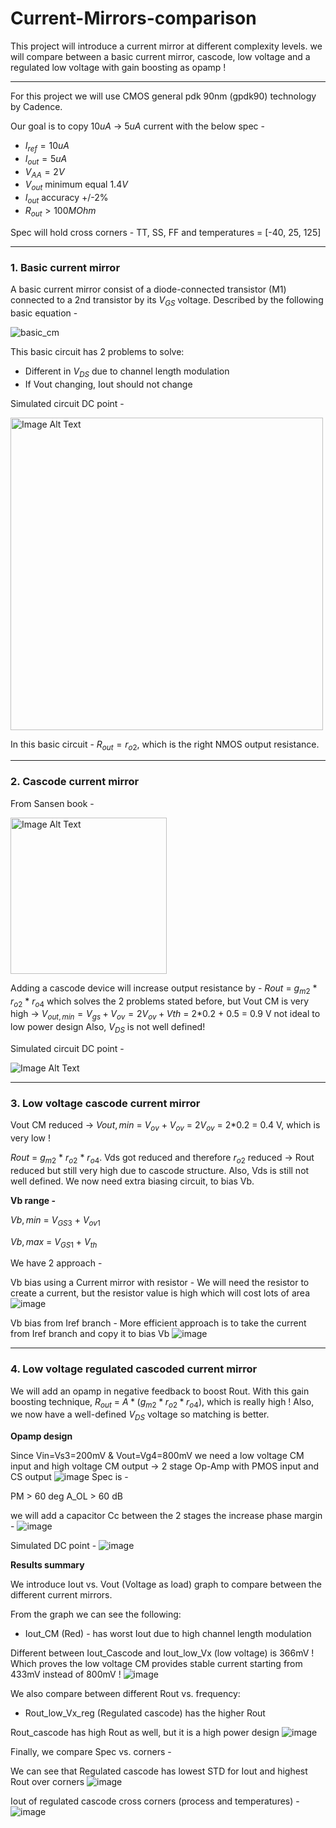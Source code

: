 # Current-Mirrors-comparison
This project will introduce a current mirror at different complexity levels. we will compare between a basic current mirror, cascode, low voltage and a regulated low voltage with gain boosting as opamp !

---------------------------------
For this project we will use CMOS general pdk 90nm (gpdk90) technology by Cadence.

Our goal is to copy $10uA$ -> $5uA$ current with the below spec - 
* $I_{ref} = 10uA$
* $I_{out} = 5uA$
* $V_{AA} = 2V$
* $V_{out}$ minimum equal $1.4V$
* $I_{out}$ accuracy +/-2%
* $R_{out} > 100MOhm$

Spec will hold cross corners - TT, SS, FF and temperatures = [-40, 25, 125]


*****************
### 1. Basic current mirror
 A basic current mirror consist of a diode-connected transistor (M1) connected to a 2nd transistor by its $V_{GS}$ voltage. Described by the following basic equation -
 
 ![basic_cm](https://github.com/dsapir4422/Current-Mirrors-comparison/assets/87266625/67c109e3-aeac-4e78-9b63-4bd1ff0e7566)


 This basic circuit has 2 problems to solve:
 - Different in $V_{DS}$ due to channel length modulation
 - If Vout changing, Iout should not change

Simulated circuit DC point - 

<img src="https://github.com/dsapir4422/Current-Mirrors-comparison/assets/87266625/8ed40def-d9ea-40ef-852b-9e578815c87a" alt="Image Alt Text" width="500" height="500" />

In this basic circuit - $R_{out} = r_{o2}$, which is the right NMOS output resistance.

*****************
### 2. Cascode current mirror

From Sansen book  - 

<img src="https://github.com/dsapir4422/Current-Mirrors-comparison/assets/87266625/34d2de6c-10f9-4e9b-bb5a-e43c3341b4a7" alt="Image Alt Text" width="250" height="250" align="center" />

Adding a cascode device will increase output resistance by -  $R{out}$ = $g_{m2}$ * $r_{o2}$ * $r_{o4}$ which solves the 2 problems stated before, but Vout CM is very high -> $V_{out,min} = V_{gs}+V_{ov} = 2V_{ov} + V{th}$
 = 2*0.2 + 0.5 = 0.9 V not ideal to low power design
Also, $V_{DS}$ is not well defined!

Simulated circuit DC point - 

<img src="https://github.com/dsapir4422/Current-Mirrors-comparison/assets/87266625/7d20c848-6218-4326-aea1-5517a2b80843" alt="Image Alt Text" align="center" />


*****************
### 3. Low voltage cascode current mirror
Vout CM reduced -> $V{out,min}$ = $V_{ov}$ + $V_{ov}$ = $2V_{ov}$
 = 2*0.2 = 0.4 V, which is very low ! 
 
$R{out}$ = $g_{m2}$ * $r_{o2}$ * $r_{o4}$. Vds got reduced and therefore $r_{o2}$ reduced -> Rout reduced but still very high due to cascode structure.
Also, Vds is still not well defined.
We now need extra biasing circuit, to bias Vb. 

**Vb range -**

$V{b,min}$ = $V_{GS3}$ + $V_{ov1}$ 

$V{b,max}$ = $V_{GS1}$ + $V_{th}$ 

We have 2 approach - 

Vb bias using a Current mirror with resistor - 
We will need the resistor to create a current, but the resistor value is high which will cost lots of area
![image](https://github.com/dsapir4422/Current-Mirrors-comparison/assets/87266625/5a27c853-3d0b-4ec9-a42d-5f53d4251a17)


Vb bias from Iref branch - 
More efficient approach is to take the current from Iref branch and copy it to bias Vb
![image](https://github.com/dsapir4422/Current-Mirrors-comparison/assets/87266625/65cc4319-9f38-4c99-8916-ff0f850a67f8)

*****************
### 4. Low voltage regulated cascoded current mirror
We will add an opamp in negative feedback to boost Rout.
With this gain boosting technique, $R_{out}$ = $A*(g_{m2}*r_{o2}*r_{o4})$, which is really high !
Also, we now have a well-defined $V_{DS}$ voltage so matching is better. 

**Opamp design**

Since Vin=Vs3=200mV & Vout=Vg4=800mV we need a low voltage CM input and high voltage CM output -> 2 stage Op-Amp with PMOS input and CS output
![image](https://github.com/dsapir4422/Current-Mirrors-comparison/assets/87266625/8fdbb756-a87c-4aa4-bc1e-c487cb932547)
Spec is - 

PM > 60 deg
A_OL > 60 dB

we will add a capacitor Cc between the 2 stages the increase phase margin - 
![image](https://github.com/dsapir4422/Current-Mirrors-comparison/assets/87266625/76d21374-2503-47a6-9aff-1f1301fddf48)


Simulated DC point - 
![image](https://github.com/dsapir4422/Current-Mirrors-comparison/assets/87266625/97495754-1601-4719-ac6f-999d7dc998b2)



**Results summary**

We introduce Iout vs. Vout (Voltage as load) graph to compare between the different current mirrors. 

From the graph we can see the following:
* 	Iout_CM (Red) - has worst Iout due to high channel length modulation
 
Different between Iout_Cascode and Iout_low_Vx (low voltage) is 366mV ! Which proves the low voltage CM provides stable current starting from 433mV instead of 800mV !
![image](https://github.com/dsapir4422/Current-Mirrors-comparison/assets/87266625/36994b0f-4fb0-4c80-a1fe-5cc7be15384e)

We also compare between different Rout vs. frequency:
*	Rout_low_Vx_reg (Regulated cascode) has the higher Rout
 
Rout_cascode has high Rout as well, but it is a high power design
![image](https://github.com/dsapir4422/Current-Mirrors-comparison/assets/87266625/4c6864ab-607e-4d71-8174-fa14577accef)

Finally, we compare Spec vs. corners - 

We can see that Regulated cascode has lowest STD for Iout and highest Rout over corners
![image](https://github.com/dsapir4422/Current-Mirrors-comparison/assets/87266625/d4394877-85ca-47ee-bfa0-ea778d7f4745)

Iout of regulated cascode cross corners (process and temperatures) - 
![image](https://github.com/dsapir4422/Current-Mirrors-comparison/assets/87266625/cc9560b0-4732-441e-8642-cefbb7e49ef6)





